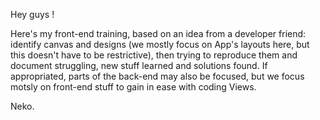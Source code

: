 
Hey guys !

Here's my front-end training, based on an idea from a developer friend: identify canvas and designs (we mostly focus on App's layouts here, but this doesn't have to be restrictive), then trying to reproduce them and document struggling, new stuff learned and solutions found. If appropriated, parts of the back-end may also be focused, but we focus motsly on front-end stuff to gain in ease with coding Views.

Neko.
